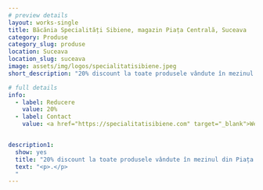 ```yaml
---
# preview details
layout: works-single
title: Băcănia Specialități Sibiene, magazin Piața Centrală, Suceava
category: Produse
category_slug: produse
location: Suceava
location_slug: suceava
image: assets/img/logos/specialitatisibiene.jpeg
short_description: "20% discount la toate produsele vândute în mezinul din Piața Centrală"

# full details
info:
  - label: Reducere
    value: 20% 
  - label: Contact
    value: <a href="https://specialitatisibiene.com" target="_blank">Website</a>


description1:
  show: yes
  title: "20% discount la toate produsele vândute în mezinul din Piața Centrală"
  text: "<p>.</p>
  "
---
```

